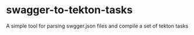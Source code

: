 # swagger-to-tekton-tasks
A simple tool for parsing swgger.json files and compile a set of tekton tasks
